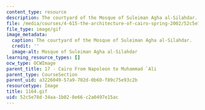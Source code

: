 ```yaml
---
content_type: resource
description: The courtyard of the Mosque of Suleiman Agha al-Silahdar.
file: /media/courses/4-615-the-architecture-of-cairo-spring-2002/52c5e78d34aa1b028e66c2a0497e15ac_1164.gif
file_type: image/gif
image_metadata:
  caption: The courtyard of the Mosque of Suleiman Agha al-Silahdar.
  credit: ''
  image-alt: Mosque of Suleiman Agha al-Silahdar
learning_resource_types: []
ocw_type: OCWImage
parent_title: 17 - Cairo From Napoleon to Muhammad `Ali
parent_type: CourseSection
parent_uid: a3226049-57a9-702d-0b60-f89c75e93c2b
resourcetype: Image
title: 1164.gif
uid: 52c5e78d-34aa-1b02-8e66-c2a0497e15ac
---
```


